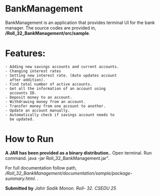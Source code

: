 # BankManagement




BankManagement is an application that provides terminal UI for the bank manager.
The source codes are provided in,
**/Roll_32_BankManagement/src/sample**.

# Features:
    - Adding new savings accounts and current accounts.
    - Changing interest rates
    - Setting new interest rate. (Auto updates account 
      after addition).
    - Find total number of active accounts.
    - Get all the information of an account using
      accounts ID.
    - Deposit money to an account.
    - Withdrawing money from an account.
    - Transfer money from one account to another.
    - Update an account manually.
    - Automatically check if savings account needs to
      be updated.
    
# How to Run

 **A JAR has been provided as a binary distribution.**.
 Open terminal. 
 Run command.
   java -jar Roll_32_BankManagement.jar".
   
For full documentation follow path, 
_/Roll_32_BankManagement/documentation/sample/package-summary.html._ .



**Submitted by**
_Jahir Sadik Monon.
Roll- 32. CSEDU 25_

